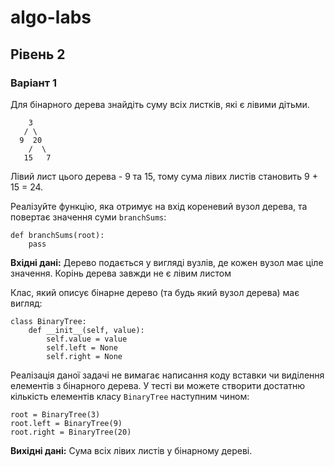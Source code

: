 # algo-labs
## Рівень 2
### Варіант 1

Для бінарного дерева знайдіть суму всіх листків, які є лівими дітьми.

```
    3
   / \
  9  20
    /  \
   15   7
```
Лівий лист цього дерева - 9 та 15, тому сума лівих листів становить 9 + 15 = 24.

Реалізуйте функцію, яка отримує на вхід кореневий вузол дерева, та повертає значення суми `branchSums`: 
```
def branchSums(root):
	pass
```
**Вхідні дані:** Дерево подається у вигляді вузлів, де кожен вузол має ціле значення. Корінь дерева завжди не є лівим листом

Клас, який описує бінарне дерево (та будь який вузол дерева) має вигляд:

```
class BinaryTree:
    def __init__(self, value):
        self.value = value
        self.left = None
        self.right = None
```

Реалізація даної задачі не вимагає написання коду вставки чи виділення елементів з бінарного дерева. У тесті ви можете створити достатню кількість елементів класу `BinaryTree` наступним чином:

```
root = BinaryTree(3)
root.left = BinaryTree(9)
root.right = BinaryTree(20)
```

**Вихідні дані:** Сума всіх лівих листів у бінарному дереві.
